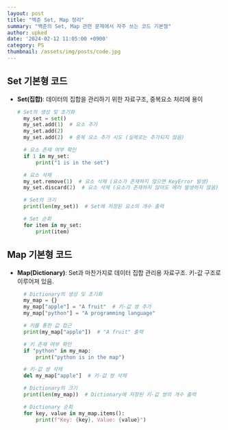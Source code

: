 ```yaml
---
layout: post
title: "백준 Set, Map 정리"
summary: "백준의 Set, Map 관련 문제에서 자주 쓰는 코드 기본형"
author: upked
date: '2024-02-12 11:05:00 +0900'
category: PS
thumbnail: /assets/img/posts/code.jpg
---
```


## Set 기본형 코드

- **Set(집합)**: 데이터의 집합을 관리하기 위한 자료구조, 중복요소 처리에 용이
  ```python
  # Set의 생성 및 초기화
    my_set = set()
    my_set.add(1)  # 요소 추가
    my_set.add(2)
    my_set.add(2)  # 중복 요소 추가 시도 (실제로는 추가되지 않음)

    # 요소 존재 여부 확인
    if 1 in my_set:
        print("1 is in the set")

    # 요소 삭제
    my_set.remove(1)  # 요소 삭제 (요소가 존재하지 않으면 KeyError 발생)
    my_set.discard(2)  # 요소 삭제 (요소가 존재하지 않아도 에러 발생하지 않음)

    # Set의 크기
    print(len(my_set))  # Set에 저장된 요소의 개수 출력

    # Set 순회
    for item in my_set:
        print(item)


  ```
  
## Map 기본형 코드

- **Map(Dictionary)**: Set과 마찬가지로 데이터 집합 관리용 자료구조. 키-값 구조로 이루어져 있음.
  ```python
    # Dictionary의 생성 및 초기화
    my_map = {}
    my_map["apple"] = "A fruit"  # 키-값 쌍 추가
    my_map["python"] = "A programming language"

    # 키를 통한 값 접근
    print(my_map["apple"])  # "A fruit" 출력

    # 키 존재 여부 확인
    if "python" in my_map:
        print("python is in the map")

    # 키-값 쌍 삭제
    del my_map["apple"]  # 키-값 쌍 삭제

    # Dictionary의 크기
    print(len(my_map))  # Dictionary에 저장된 키-값 쌍의 개수 출력

    # Dictionary 순회
    for key, value in my_map.items():
        print(f"Key: {key}, Value: {value}")

  ```